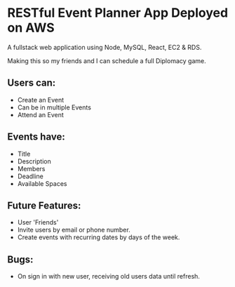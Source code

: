 # RESTful Event Planner App Deployed on AWS

A fullstack web application using Node, MySQL, React, EC2 & RDS.

Making this so my friends and I can schedule a full Diplomacy game.

## Users can:

- Create an Event
- Can be in multiple Events
- Attend an Event

## Events have:

- Title
- Description
- Members
- Deadline
- Available Spaces

## Future Features:

- User 'Friends'
- Invite users by email or phone number.
- Create events with recurring dates by days of the week.

## Bugs:

- On sign in with new user, receiving old users data until refresh.

